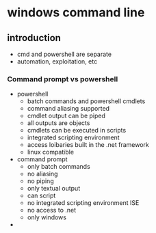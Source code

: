 # windows command line
## introduction
* cmd and powershell are separate
* automation, exploitation, etc

### Command prompt vs powershell
* powershell
  * batch commands and powershell cmdlets
  * command aliasing supported
  * cmdlet output can be piped
  * all outputs are objects
  * cmdlets can be executed in scripts
  * integrated scripting environment
  * access loibaries built in the .net framework
  * linux compatible
* command prompt
  * only batch commands
  * no aliasing
  * no piping
  * only textual output
  * can script
  * no integrated scripting environment ISE
  * no access to .net
  * only windows
* 